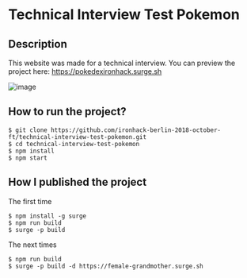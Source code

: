 # Technical Interview Test Pokemon

## Description

This website was made for a technical interview. You can preview the project here: https://pokedexironhack.surge.sh

![image](https://user-images.githubusercontent.com/5306791/49819434-b4231880-fd75-11e8-8381-bf203af6f90d.png)

## How to run the project?

```
$ git clone https://github.com/ironhack-berlin-2018-october-ft/technical-interview-test-pokemon.git
$ cd technical-interview-test-pokemon
$ npm install
$ npm start
```

## How I published the project

The first time
```
$ npm install -g surge
$ npm run build
$ surge -p build
```

The next times
```
$ npm run build
$ surge -p build -d https://female-grandmother.surge.sh
```
